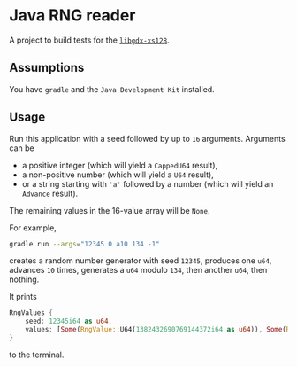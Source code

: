 # Java RNG reader

A project to build tests for the [`libgdx-xs128`](https://crates.io/crates/libgdx-xs128).

## Assumptions

You have `gradle` and the `Java Development Kit` installed.

## Usage

Run this application with a seed followed by up to `16` arguments.
Arguments can be

- a positive integer (which will yield a `CappedU64` result),
- a non-positive number (which will yield a `U64` result),
- or a string starting with `'a'` followed by a number (which will yield an `Advance` result).

The remaining values in the 16-value array will be `None`.

For example,

```bash
gradle run --args="12345 0 a10 134 -1"
```

creates a random number generator with seed `12345`, produces one `u64`, advances `10` times, generates a `u64` modulo `134`, then another `u64`, then nothing.

It prints

```rust
RngValues {
    seed: 12345i64 as u64,
    values: [Some(RngValue::U64(1382432690769144372i64 as u64)), Some(RngValue::Advance(10)), Some(RngValue::CappedU64 { modulus: 134, residue: 83 }), Some(RngValue::U64(-5355119237153046436i64 as u64)), None, None, None, None, None, None, None, None, None, None, None, None, ],
}
```

to the terminal.
